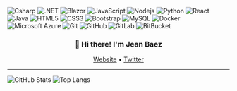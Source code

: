 
![Csharp](https://img.shields.io/badge/-csharp-black?style=flat-square&logo=Csharp)
![.NET](https://img.shields.io/badge/-.NET-black?style=flat-square&logo=.NET)
![Blazor](https://img.shields.io/badge/-blazor-black?style=flat-square&logo=blazor)
![JavaScript](https://img.shields.io/badge/-JavaScript-black?style=flat-square&logo=javascript)
![Nodejs](https://img.shields.io/badge/-Nodejs-black?style=flat-square&logo=Node.js)
![Python](https://img.shields.io/badge/-Python-black?style=flat-square&logo=Python)
![React](https://img.shields.io/badge/-React-black?style=flat-square&logo=react)
![Java](https://img.shields.io/badge/-java-E34A86?style=flat-square&logo=java)
![HTML5](https://img.shields.io/badge/-HTML5-E34F26?style=flat-square&logo=html5&logoColor=white)
![CSS3](https://img.shields.io/badge/-CSS3-1572B6?style=flat-square&logo=css3)
![Bootstrap](https://img.shields.io/badge/-Bootstrap-563D7C?style=flat-square&logo=bootstrap)
![MySQL](https://img.shields.io/badge/-MySQL-black?style=flat-square&logo=mysql)
![Docker](https://img.shields.io/badge/-Docker-black?style=flat-square&logo=docker)
![Microsoft Azure](https://img.shields.io/badge/Microsoft%20Azure-232F7E?style=flat-square&logo=microsoft-azure)
![Git](https://img.shields.io/badge/-Git-black?style=flat-square&logo=git)
![GitHub](https://img.shields.io/badge/-GitHub-181717?style=flat-square&logo=github)
![GitLab](https://img.shields.io/badge/-GitLab-FCA121?style=flat-square&logo=gitlab)
![BitBucket](https://img.shields.io/badge/-BitBucket-darkblue?style=flat-square&logo=bitbucket)

<h3 align="center">👋 Hi there! I'm Jean Baez</h3>
<p align="center">
  <a href="https://www.jeanbaeez.dev">Website</a> •
  <a href="https://twitter.com/jeanbaeez">Twitter</a>
</p>

---




![GitHub Stats](https://github-readme-stats.vercel.app/api?username=jeanbaeez)
![Top Langs](https://github-readme-stats.vercel.app/api/top-langs/?username=jeanbaeez)


